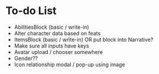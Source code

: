 # To-do List
* AbilitiesBlock (basic / write-in)
* Alter character data based on feats
* ItemsBlock (basic / write-in) OR put block into Narrative?
* Make sure all inputs have keys
* Avatar upload / chooser somewhere
* Gender??
* Icon relationship modal / pop-up using image

